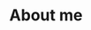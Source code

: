 ---
title: "About me"
description:
show_header: true
sidebar_left: false
type: about
cascade:
  type: about
  headless: true
---